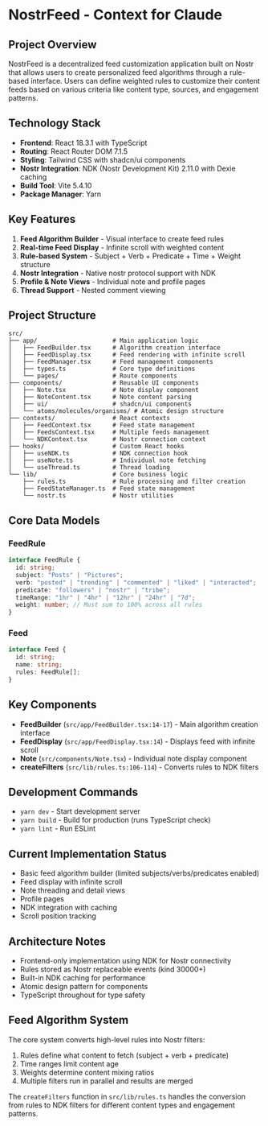 # NostrFeed - Context for Claude

## Project Overview

NostrFeed is a decentralized feed customization application built on Nostr that allows users to create personalized feed algorithms through a rule-based interface. Users can define weighted rules to customize their content feeds based on various criteria like content type, sources, and engagement patterns.

## Technology Stack

- **Frontend**: React 18.3.1 with TypeScript
- **Routing**: React Router DOM 7.1.5
- **Styling**: Tailwind CSS with shadcn/ui components
- **Nostr Integration**: NDK (Nostr Development Kit) 2.11.0 with Dexie caching
- **Build Tool**: Vite 5.4.10
- **Package Manager**: Yarn

## Key Features

1. **Feed Algorithm Builder** - Visual interface to create feed rules
2. **Real-time Feed Display** - Infinite scroll with weighted content
3. **Rule-based System** - Subject + Verb + Predicate + Time + Weight structure
4. **Nostr Integration** - Native nostr protocol support with NDK
5. **Profile & Note Views** - Individual note and profile pages
6. **Thread Support** - Nested comment viewing

## Project Structure

```
src/
├── app/                     # Main application logic
│   ├── FeedBuilder.tsx      # Algorithm creation interface
│   ├── FeedDisplay.tsx      # Feed rendering with infinite scroll
│   ├── FeedManager.tsx      # Feed management components
│   ├── types.ts             # Core type definitions
│   └── pages/               # Route components
├── components/              # Reusable UI components
│   ├── Note.tsx             # Note display component
│   ├── NoteContent.tsx      # Note content parsing
│   ├── ui/                  # shadcn/ui components
│   └── atoms/molecules/organisms/ # Atomic design structure
├── contexts/                # React contexts
│   ├── FeedContext.tsx      # Feed state management
│   ├── FeedsContext.tsx     # Multiple feeds management
│   └── NDKContext.tsx       # Nostr connection context
├── hooks/                   # Custom React hooks
│   ├── useNDK.ts            # NDK connection hook
│   ├── useNote.ts           # Individual note fetching
│   └── useThread.ts         # Thread loading
└── lib/                     # Core business logic
    ├── rules.ts             # Rule processing and filter creation
    ├── FeedStateManager.ts  # Feed state management
    └── nostr.ts             # Nostr utilities
```

## Core Data Models

### FeedRule
```typescript
interface FeedRule {
  id: string;
  subject: "Posts" | "Pictures";
  verb: "posted" | "trending" | "commented" | "liked" | "interacted";
  predicate: "followers" | "nostr" | "tribe";
  timeRange: "1hr" | "4hr" | "12hr" | "24hr" | "7d";
  weight: number; // Must sum to 100% across all rules
}
```

### Feed
```typescript
interface Feed {
  id: string;
  name: string;
  rules: FeedRule[];
}
```

## Key Components

- **FeedBuilder** (`src/app/FeedBuilder.tsx:14-17`) - Main algorithm creation interface
- **FeedDisplay** (`src/app/FeedDisplay.tsx:14`) - Displays feed with infinite scroll
- **Note** (`src/components/Note.tsx`) - Individual note display component
- **createFilters** (`src/lib/rules.ts:106-114`) - Converts rules to NDK filters

## Development Commands

- `yarn dev` - Start development server
- `yarn build` - Build for production (runs TypeScript check)
- `yarn lint` - Run ESLint

## Current Implementation Status

- Basic feed algorithm builder (limited subjects/verbs/predicates enabled)
- Feed display with infinite scroll
- Note threading and detail views
- Profile pages
- NDK integration with caching
- Scroll position tracking

## Architecture Notes

- Frontend-only implementation using NDK for Nostr connectivity
- Rules stored as Nostr replaceable events (kind 30000+)
- Built-in NDK caching for performance
- Atomic design pattern for components
- TypeScript throughout for type safety

## Feed Algorithm System

The core system converts high-level rules into Nostr filters:
1. Rules define what content to fetch (subject + verb + predicate)
2. Time ranges limit content age
3. Weights determine content mixing ratios
4. Multiple filters run in parallel and results are merged

The `createFilters` function in `src/lib/rules.ts` handles the conversion from rules to NDK filters for different content types and engagement patterns.